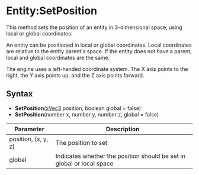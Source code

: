 # Entity:SetPosition

This method sets the position of an entity in 3-dimensional space, using local or global coordinates.

An entity can be positioned in local or global coordinates. Local coordinates are relative to the entity parent's space. If the entity does not have a parent, local and global coordinates are the same.

The engine uses a left-handed coordinate system. The X axis points to the right, the Y axis points up, and the Z axis points forward.

## Syntax

- **SetPosition**([xVec3](xVec3.md) position, boolean global = false)
- **SetPosition**(number x, number y, number z, global = false)

| Parameter | Description |
| ------ | ------ |
| position, (x, y, z) | The position to set |
| global | Indicates whether the position should be set in global or local space |
